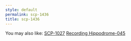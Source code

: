 ```yaml
---
style: default
permalink: scp-1436
title: scp-1436
---
```

You may also like:
[SCP-1027](http://scp-wiki.net/scp-1027)
[Recording Hippodrome-045](http://scp-wiki.net/recording-hippodrome-045)
